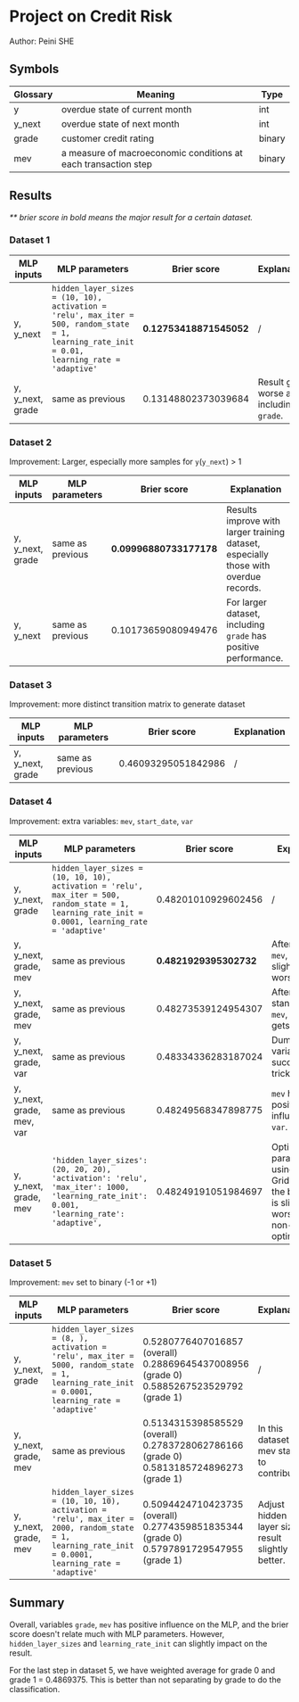 # Project on Credit Risk

Author: Peini SHE

## Symbols

| Glossary | Meaning                                                      | Type   |
| -------- | ------------------------------------------------------------ | ------ |
| y        | overdue state of current month                               | int    |
| y_next   | overdue state of next month                                  | int    |
| grade    | customer credit rating                                       | binary |
| mev      | a measure of macroeconomic conditions at each transaction step | binary |

## Results

_** brier score in bold means the major result for a certain dataset._

### Dataset 1

| MLP inputs       | MLP parameters                                               | Brier score             | Explanation                                |
| ---------------- | ------------------------------------------------------------ | ----------------------- | ------------------------------------------ |
| y, y_next        | `hidden_layer_sizes = (10, 10), activation = 'relu', max_iter = 500, random_state = 1, learning_rate_init = 0.01, learning_rate = 'adaptive'` | **0.12753418871545052** | /                                          |
| y, y_next, grade | same as previous                                             | 0.13148802373039684     | Result gets worse after including `grade`. |

### Dataset 2

Improvement: Larger, especially more samples for `y`(`y_next`) > 1

| MLP inputs       | MLP parameters   | Brier score             | Explanation                                                  |
| ---------------- | ---------------- | ----------------------- | ------------------------------------------------------------ |
| y, y_next, grade | same as previous | **0.09996880733177178** | Results improve with larger training dataset, especially those with overdue records. |
| y, y_next        | same as previous | 0.10173659080949476     | For larger dataset, including `grade` has positive performance. |

### Dataset 3

Improvement: more distinct transition matrix to generate dataset

| MLP inputs       | MLP parameters   | Brier score         | Explanation |
| ---------------- | ---------------- | ------------------- | ----------- |
| y, y_next, grade | same as previous | 0.46093295051842986 | /           |

### Dataset 4

Improvement: extra variables: `mev`, `start_date`, `var`

| MLP inputs                 | MLP parameters                                               | Brier score            | Explanation                                                  |
| -------------------------- | ------------------------------------------------------------ | ---------------------- | ------------------------------------------------------------ |
| y, y_next, grade           | `hidden_layer_sizes = (10, 10, 10), activation = 'relu', max_iter = 500, random_state = 1, learning_rate_init = 0.0001, learning_rate = 'adaptive'` | 0.48201010929602456    | /                                                            |
| y, y_next, grade, mev      | same as previous                                             | **0.4821929395302732** | After including `mev`, result slightly gets worse.           |
| y, y_next, grade, mev      | same as previous                                             | 0.48273539124954307    | After standarizing `mev`, result gets worse.                 |
| y, y_next, grade, var      | same as previous                                             | 0.48334336283187024    | Dummy variable successfully trick the MLP.                   |
| y, y_next, grade, mev, var | same as previous                                             | 0.48249568347898775    | `mev` has more positive influence than `var`.                |
| y, y_next, grade, mev      | `'hidden_layer_sizes': (20, 20, 20), 'activation': 'relu', 'max_iter': 1000,  'learning_rate_init': 0.001, 'learning_rate': 'adaptive', ` | 0.48249191051984697    | Optimize parameters using GridSearchCV, the best result is slightly worse than non-optimization. |

### Dataset 5

Improvement: `mev` set to binary (-1 or +1)

| MLP inputs            | MLP parameters                                               | Brier score                                                  | Explanation                                            |
| --------------------- | ------------------------------------------------------------ | ------------------------------------------------------------ | ------------------------------------------------------ |
| y, y_next, grade      | `hidden_layer_sizes = (8, ), activation = 'relu', max_iter = 5000, random_state = 1, learning_rate_init = 0.0001, learning_rate = 'adaptive'` | 0.5280776407016857 (overall) 0.28869645437008956 (grade 0) 0.5885267523529792 (grade 1) | /                                                      |
| y, y_next, grade, mev | same as previous                                             | 0.5134315398585529 (overall) 0.2783728062786166 (grade 0) 0.5813185724896273 (grade 1) | In this dataset, mev starts to contribute.             |
| y, y_next, grade, mev | `hidden_layer_sizes = (10, 10, 10), activation = 'relu', max_iter = 2000, random_state = 1, learning_rate_init = 0.0001, learning_rate = 'adaptive'` | 0.5094424710423735 (overall) 0.2774359851835344 (grade 0) 0.5797891729547955 (grade 1) | Adjust hidden layer size, result slightly gets better. |

## Summary

Overall, variables `grade`, `mev` has positive influence on the MLP, and the brier score doesn't relate much with MLP parameters. However, `hidden_layer_sizes` and `learning_rate_init` can slightly impact on the result.  

For the last step in dataset 5, we have weighted average for grade 0 and grade 1 = 0.4869375. This is better than not separating by grade to do the classification.